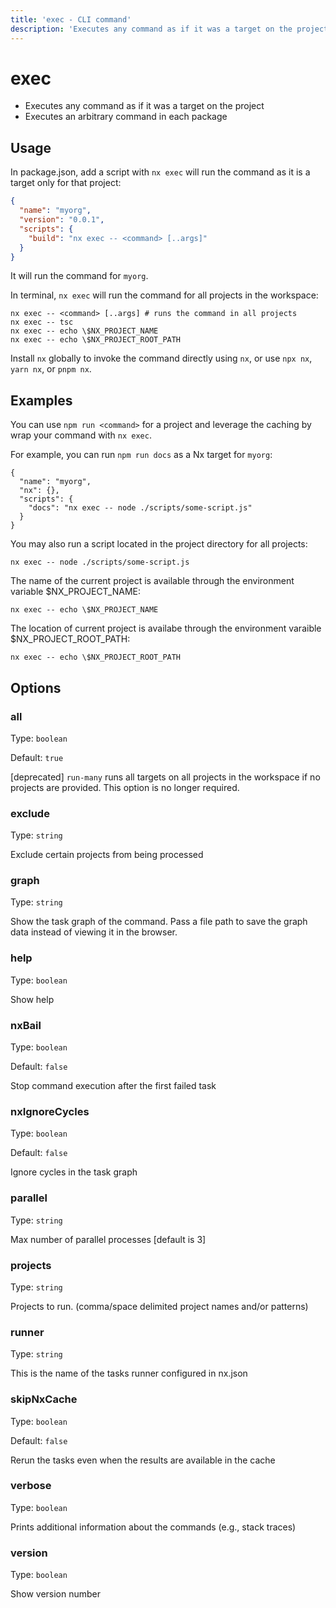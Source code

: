 ```yaml
---
title: 'exec - CLI command'
description: 'Executes any command as if it was a target on the project'
---
```


# exec

- Executes any command as if it was a target on the project
- Executes an arbitrary command in each package

## Usage

In package.json, add a script with `nx exec` will run the command as it is a target only for that project:

```json
{
  "name": "myorg",
  "version": "0.0.1",
  "scripts": {
    "build": "nx exec -- <command> [..args]"
  }
}
```

It will run the command for `myorg`.

In terminal, `nx exec` will run the command for all projects in the workspace:

```
nx exec -- <command> [..args] # runs the command in all projects
nx exec -- tsc
nx exec -- echo \$NX_PROJECT_NAME
nx exec -- echo \$NX_PROJECT_ROOT_PATH
```

Install `nx` globally to invoke the command directly using `nx`, or use `npx nx`, `yarn nx`, or `pnpm nx`.

## Examples

You can use `npm run <command>` for a project and leverage the caching by wrap your command with `nx exec`.

For example, you can run `npm run docs` as a Nx target for `myorg`:

```
{
  "name": "myorg",
  "nx": {},
  "scripts": {
    "docs": "nx exec -- node ./scripts/some-script.js"
  }
}
```

You may also run a script located in the project directory for all projects:

```
nx exec -- node ./scripts/some-script.js
```

The name of the current project is available through the environment variable $NX_PROJECT_NAME:

```
nx exec -- echo \$NX_PROJECT_NAME
```

The location of current project is availabe through the environment varaible $NX_PROJECT_ROOT_PATH:

```
nx exec -- echo \$NX_PROJECT_ROOT_PATH
```

## Options

### all

Type: `boolean`

Default: `true`

[deprecated] `run-many` runs all targets on all projects in the workspace if no projects are provided. This option is no longer required.

### exclude

Type: `string`

Exclude certain projects from being processed

### graph

Type: `string`

Show the task graph of the command. Pass a file path to save the graph data instead of viewing it in the browser.

### help

Type: `boolean`

Show help

### nxBail

Type: `boolean`

Default: `false`

Stop command execution after the first failed task

### nxIgnoreCycles

Type: `boolean`

Default: `false`

Ignore cycles in the task graph

### parallel

Type: `string`

Max number of parallel processes [default is 3]

### projects

Type: `string`

Projects to run. (comma/space delimited project names and/or patterns)

### runner

Type: `string`

This is the name of the tasks runner configured in nx.json

### skipNxCache

Type: `boolean`

Default: `false`

Rerun the tasks even when the results are available in the cache

### verbose

Type: `boolean`

Prints additional information about the commands (e.g., stack traces)

### version

Type: `boolean`

Show version number
